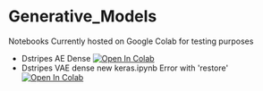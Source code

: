 # Generative_Models
Notebooks Currently hosted on Google Colab for testing purposes
 * Dstripes AE Dense    [![Open In Colab](https://colab.research.google.com/assets/colab-badge.svg
)](https://colab.research.google.com/drive/1ktXjeSQQe0rrsi9jg4nTCcz5RUF1z5B-#offline=true&sandboxMode=true)
 * Dstripes VAE dense new keras.ipynb Error with 'restore'  [![Open In Colab](https://colab.research.google.com/assets/colab-badge.svg
)](https://colab.research.google.com/drive/1yyHCPDRBp0k42pWYP-VfB-FmeOzNhli5#offline=true&sandboxMode=true)